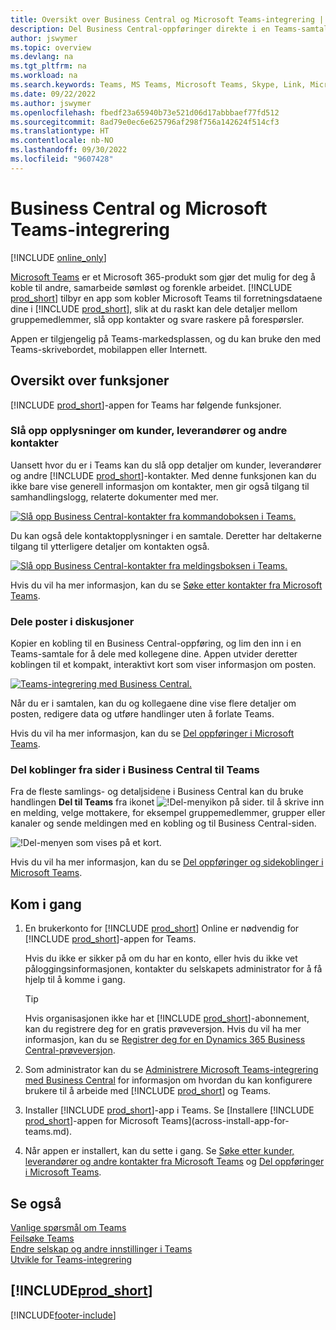 ```yaml
---
title: Oversikt over Business Central og Microsoft Teams-integrering | Microsoft Docs
description: Del Business Central-oppføringer direkte i en Teams-samtale.
author: jswymer
ms.topic: overview
ms.devlang: na
ms.tgt_pltfrm: na
ms.workload: na
ms.search.keywords: Teams, MS Teams, Microsoft Teams, Skype, Link, Microsoft 365, collaborate, collaboration, teamwork
ms.date: 09/22/2022
ms.author: jswymer
ms.openlocfilehash: fbedf23a65940b73e521d06d17abbbaef77fd512
ms.sourcegitcommit: 8ad79e0ec6e625796af298f756a142624f514cf3
ms.translationtype: HT
ms.contentlocale: nb-NO
ms.lasthandoff: 09/30/2022
ms.locfileid: "9607428"
---
```

# <a name="business-central-and-microsoft-teams-integration"></a>Business Central og Microsoft Teams-integrering

[!INCLUDE [online_only](includes/online_only.md)]

[Microsoft Teams](https://www.microsoft.com/en-us/microsoft-365/microsoft-teams) er et Microsoft 365-produkt som gjør det mulig for deg å koble til andre, samarbeide sømløst og forenkle arbeidet. [!INCLUDE [prod_short](includes/prod_short.md)] tilbyr en app som kobler Microsoft Teams til forretningsdataene dine i [!INCLUDE [prod_short](includes/prod_short.md)], slik at du raskt kan dele detaljer mellom gruppemedlemmer, slå opp kontakter og svare raskere på forespørsler.

Appen er tilgjengelig på Teams-markedsplassen, og du kan bruke den med Teams-skrivebordet, mobilappen eller Internett.

## <a name="features-overview"></a>Oversikt over funksjoner

[!INCLUDE [prod_short](includes/prod_short.md)]-appen for Teams har følgende funksjoner.

### <a name="look-up-details-of-customers-vendors-and-other-contacts"></a>Slå opp opplysninger om kunder, leverandører og andre kontakter

Uansett hvor du er i Teams kan du slå opp detaljer om kunder, leverandører og andre [!INCLUDE [prod_short](includes/prod_short.md)]-kontakter. Med denne funksjonen kan du ikke bare vise generell informasjon om kontakter, men gir også tilgang til samhandlingslogg, relaterte dokumenter med mer.

 [![Slå opp Business Central-kontakter fra kommandoboksen i Teams.](media/teams-contacts-overview.png)](media/teams-contacts-overview.png#lightbox)

Du kan også dele kontaktopplysninger i en samtale. Deretter har deltakerne tilgang til ytterligere detaljer om kontakten også.

 [![Slå opp Business Central-kontakter fra meldingsboksen i Teams.](media/teams-contacts.png)](media/teams-contacts.png#lightbox)

Hvis du vil ha mer informasjon, kan du se [Søke etter kontakter fra Microsoft Teams](across-search-contacts-teams.md).

### <a name="share-records-in-conversations"></a>Dele poster i diskusjoner

Kopier en kobling til en Business Central-oppføring, og lim den inn i en Teams-samtale for å dele med kollegene dine. Appen utvider deretter koblingen til et kompakt, interaktivt kort som viser informasjon om posten.

[![Teams-integrering med Business Central.](media/teams-intro-vBC20.png)](media/teams-intro-vBC20.png#lightbox)

Når du er i samtalen, kan du og kollegaene dine vise flere detaljer om posten, redigere data og utføre handlinger uten å forlate Teams.

Hvis du vil ha mer informasjon, kan du se [Del oppføringer i Microsoft Teams](across-working-with-teams.md).

### <a name="share-links-from-pages-in-business-central-to-teams"></a>Del koblinger fra sider i Business Central til Teams

Fra de fleste samlings- og detaljsidene i Business Central kan du bruke handlingen **Del til Teams** fra ikonet ![!Del-menyikon på sider.](media/share-icon.png "Del-menyen som vises på et kort.") til å skrive inn en melding, velge mottakere, for eksempel gruppemedlemmer, grupper eller kanaler og sende meldingen med en kobling og til Business Central-siden.

![!Del-menyen som vises på et kort.](media/teams-share-link.png "Del-menyen som vises på et kort.")

Hvis du vil ha mer informasjon, kan du se [Del oppføringer og sidekoblinger i Microsoft Teams](across-working-with-teams.md#share-link).

## <a name="get-started"></a>Kom i gang

1. En brukerkonto for [!INCLUDE [prod_short](includes/prod_short.md)] Online er nødvendig for [!INCLUDE [prod_short](includes/prod_short.md)]-appen for Teams.

    Hvis du ikke er sikker på om du har en konto, eller hvis du ikke vet påloggingsinformasjonen, kontakter du selskapets administrator for å få hjelp til å komme i gang.

    > [!TIP]
    > Hvis organisasjonen ikke har et [!INCLUDE [prod_short](includes/prod_short.md)]-abonnement, kan du registrere deg for en gratis prøveversjon. Hvis du vil ha mer informasjon, kan du se [Registrer deg for en Dynamics 365 Business Central-prøveversjon](trial-signup.md).

2. Som administrator kan du se [Administrere Microsoft Teams-integrering med Business Central](admin-teams-integration.md) for informasjon om hvordan du kan konfigurere brukere til å arbeide med [!INCLUDE [prod_short](includes/prod_short.md)] og Teams.
3. Installer [!INCLUDE [prod_short](includes/prod_short.md)]-app i Teams. Se [Installere [!INCLUDE [prod_short](includes/prod_short.md)]-appen for Microsoft Teams](across-install-app-for-teams.md).
4. Når appen er installert, kan du sette i gang. Se [Søke etter kunder, leverandører og andre kontakter fra Microsoft Teams](across-search-contacts-teams.md) og [Del oppføringer i Microsoft Teams](across-working-with-teams.md).

## <a name="see-also"></a>Se også

[Vanlige spørsmål om Teams](teams-faq.md)  
[Feilsøke Teams](admin-teams-troubleshooting.md)  
[Endre selskap og andre innstillinger i Teams](across-teams-settings.md)  
[Utvikle for Teams-integrering](/dynamics365/business-central/dev-itpro/developer/devenv-develop-for-teams)
  
## [!INCLUDE[prod_short](includes/free_trial_md.md)]  


[!INCLUDE[footer-include](includes/footer-banner.md)]